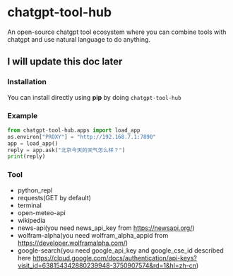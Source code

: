 # chatgpt-tool-hub
An open-source chatgpt tool ecosystem where you can combine tools with chatgpt and use natural language to do anything.

## I will update this doc later

### Installation
You can install directly using **pip** by doing `chatgpt-tool-hub`

### Example
```python
from chatgpt-tool-hub.apps import load_app
os.environ["PROXY"] = "http://192.168.7.1:7890"
app = load_app()
reply = app.ask("北京今天的天气怎么样？")
print(reply)
```


### Tool
- python_repl
- requests(GET by default)
- terminal
- open-meteo-api
- wikipedia
- news-api(you need news_api_key from https://newsapi.org/)
- wolfram-alpha(you need wolfram_alpha_appid from https://developer.wolframalpha.com/)
- google-search(you need google_api_key and google_cse_id described here https://cloud.google.com/docs/authentication/api-keys?visit_id=638154342880239948-3750907574&rd=1&hl=zh-cn)
